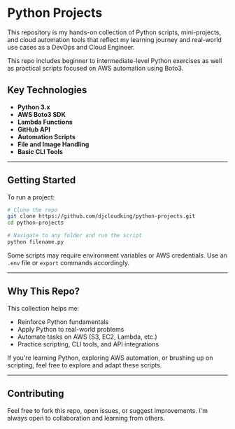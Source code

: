# Python Projects

This repository is my hands-on collection of Python scripts, mini-projects, and cloud automation tools that reflect my learning journey and real-world use cases as a DevOps and Cloud Engineer.

This repo includes beginner to intermediate-level Python exercises as well as practical scripts focused on AWS automation using Boto3.


## Key Technologies

* **Python 3.x**
* **AWS Boto3 SDK**
* **Lambda Functions**
* **GitHub API**
* **Automation Scripts**
* **File and Image Handling**
* **Basic CLI Tools**

---

##  Getting Started

To run a project:

```bash
# Clone the repo
git clone https://github.com/djcloudking/python-projects.git
cd python-projects

# Navigate to any folder and run the script
python filename.py
```

Some scripts may require environment variables or AWS credentials. Use an `.env` file or `export` commands accordingly.

---

## Why This Repo?

This collection helps me:

* Reinforce Python fundamentals
* Apply Python to real-world problems
* Automate tasks on AWS (S3, EC2, Lambda, etc.)
* Practice scripting, CLI tools, and API integrations

If you're learning Python, exploring AWS automation, or brushing up on scripting, feel free to explore and adapt these scripts.

---

## Contributing

Feel free to fork this repo, open issues, or suggest improvements. I'm always open to collaboration and learning from others.
